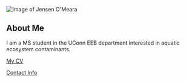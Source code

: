 ![Image of Jensen O'Meara](images/headshot.png)

## About Me
I am a MS student in the UConn EEB department interested in aquatic ecosystem contaminants.

[My CV](PDFs/cv.pdf)

[Contact Info](contact-info.html) 
